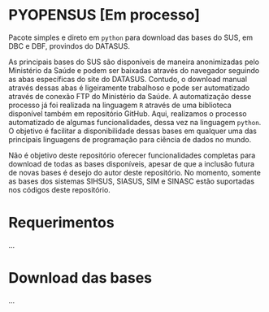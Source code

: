 # PYOPENSUS [Em processo]

Pacote simples e direto em ``python`` para download das bases do SUS, em DBC e DBF, provindos do DATASUS.

As principais bases do SUS são disponíveis de maneira anonimizadas pelo Ministério da Saúde e podem ser baixadas através do navegador seguindo as abas específicas do site do DATASUS. Contudo, o download manual através dessas abas é ligeiramente trabalhoso e pode ser automatizado através de conexão FTP do Ministério da Saúde. A automatização desse processo já foi realizada na linguagem ``R`` através de uma biblioteca disponível também em repositório GitHub. Aqui, realizamos o processo automatizado de algumas funcionalidades, dessa vez na linguagem ``python``. O objetivo é facilitar a disponibilidade dessas bases em qualquer uma das principais linguagens de programação para ciência de dados no mundo.  

Não é objetivo deste repositório oferecer funcionalidades completas para download de todas as bases disponíveis, apesar de que a inclusão futura de novas bases é desejo do autor deste repositório. No momento, somente as bases dos sistemas SIHSUS, SIASUS, SIM e SINASC estão suportadas nos códigos deste repositório. 

# Requerimentos

...

# Download das bases

...


